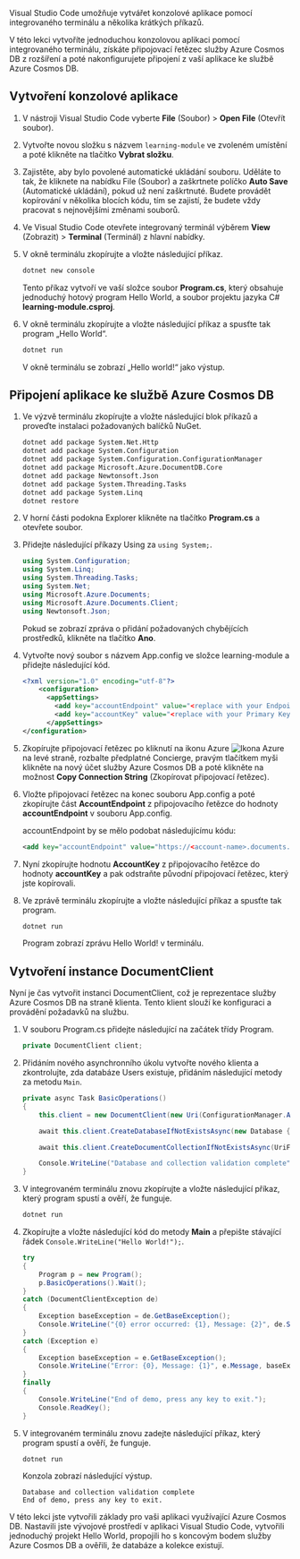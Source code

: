 Visual Studio Code umožňuje vytvářet konzolové aplikace pomocí integrovaného terminálu a několika krátkých příkazů.

V této lekci vytvoříte jednoduchou konzolovou aplikaci pomocí integrovaného terminálu, získáte připojovací řetězec služby Azure Cosmos DB z rozšíření a poté nakonfigurujete připojení z vaší aplikace ke službě Azure Cosmos DB.

## <a name="create-a-console-app"></a>Vytvoření konzolové aplikace

1. V nástroji Visual Studio Code vyberte **File** (Soubor)  > **Open File** (Otevřít soubor).

1. Vytvořte novou složku s názvem `learning-module` ve zvoleném umístění a poté klikněte na tlačítko **Vybrat složku**.

1. Zajistěte, aby bylo povolené automatické ukládání souboru. Uděláte to tak, že kliknete na nabídku File (Soubor) a zaškrtnete políčko **Auto Save** (Automatické ukládání), pokud už není zaškrtnuté. Budete provádět kopírování v několika blocích kódu, tím se zajistí, že budete vždy pracovat s nejnovějšími změnami souborů.

1. Ve Visual Studio Code otevřete integrovaný terminál výběrem **View** (Zobrazit)  > **Terminal** (Terminál) z hlavní nabídky.

1. V okně terminálu zkopírujte a vložte následující příkaz.

    ```bash
    dotnet new console
    ```

    Tento příkaz vytvoří ve vaší složce soubor **Program.cs**, který obsahuje jednoduchý hotový program Hello World, a soubor projektu jazyka C# **learning-module.csproj**.

1. V okně terminálu zkopírujte a vložte následující příkaz a spusťte tak program „Hello World“.

    ```bash
    dotnet run
    ```

    V okně terminálu se zobrazí „Hello world!“ jako výstup.

## <a name="connect-the-app-to-azure-cosmos-db"></a>Připojení aplikace ke službě Azure Cosmos DB

1. Ve výzvě terminálu zkopírujte a vložte následující blok příkazů a proveďte instalaci požadovaných balíčků NuGet.

    ```bash
    dotnet add package System.Net.Http
    dotnet add package System.Configuration
    dotnet add package System.Configuration.ConfigurationManager
    dotnet add package Microsoft.Azure.DocumentDB.Core
    dotnet add package Newtonsoft.Json
    dotnet add package System.Threading.Tasks
    dotnet add package System.Linq
    dotnet restore
    ```

1. V horní části podokna Explorer klikněte na tlačítko **Program.cs** a otevřete soubor.

1. Přidejte následující příkazy Using za `using System;`.

    ```csharp
    using System.Configuration;
    using System.Linq;
    using System.Threading.Tasks;
    using System.Net;
    using Microsoft.Azure.Documents;
    using Microsoft.Azure.Documents.Client;
    using Newtonsoft.Json;
    ```

    Pokud se zobrazí zpráva o přidání požadovaných chybějících prostředků, klikněte na tlačítko **Ano**.

1. Vytvořte nový soubor s názvem App.config ve složce learning-module a přidejte následující kód.

    ```xml
    <?xml version="1.0" encoding="utf-8"?>
        <configuration>
          <appSettings>
            <add key="accountEndpoint" value="<replace with your Endpoint URL>" />
            <add key="accountKey" value="<replace with your Primary Key>" />
          </appSettings>
    </configuration>
    ```

1. Zkopírujte připojovací řetězec po kliknutí na ikonu Azure ![Ikona Azure](../media/2-setup/visual-studio-code-explorer-icon.png) na levé straně, rozbalte předplatné Concierge, pravým tlačítkem myši klikněte na nový účet služby Azure Cosmos DB a poté klikněte na možnost **Copy Connection String** (Zkopírovat připojovací řetězec).

1. Vložte připojovací řetězec na konec souboru App.config a poté zkopírujte část **AccountEndpoint** z připojovacího řetězce do hodnoty **accountEndpoint** v souboru App.config.

    accountEndpoint by se mělo podobat následujícímu kódu:

    ```xml
    <add key="accountEndpoint" value="https://<account-name>.documents.azure.com:443/" />
    ```

1. Nyní zkopírujte hodnotu **AccountKey** z připojovacího řetězce do hodnoty **accountKey** a pak odstraňte původní připojovací řetězec, který jste kopírovali.

1. Ve zprávě terminálu zkopírujte a vložte následující příkaz a spusťte tak program.

    ```csharp
    dotnet run
    ```

    Program zobrazí zprávu Hello World! v terminálu.

## <a name="create-the-documentclient"></a>Vytvoření instance DocumentClient

Nyní je čas vytvořit instanci DocumentClient, což je reprezentace služby Azure Cosmos DB na straně klienta. Tento klient slouží ke konfiguraci a provádění požadavků na službu.

1. V souboru Program.cs přidejte následující na začátek třídy Program.

    ```csharp
    private DocumentClient client;
    ```

1. Přidáním nového asynchronního úkolu vytvořte nového klienta a zkontrolujte, zda databáze Users existuje, přidáním následující metody za metodu `Main`.

    ```csharp
    private async Task BasicOperations()
    {
        this.client = new DocumentClient(new Uri(ConfigurationManager.AppSettings["accountEndpoint"]), ConfigurationManager.AppSettings["accountKey"]);

        await this.client.CreateDatabaseIfNotExistsAsync(new Database { Id = "Users" });

        await this.client.CreateDocumentCollectionIfNotExistsAsync(UriFactory.CreateDatabaseUri("Users"), new DocumentCollection { Id = "WebCustomers" });

        Console.WriteLine("Database and collection validation complete");
    }
    ```

1. V integrovaném terminálu znovu zkopírujte a vložte následující příkaz, který program spustí a ověří, že funguje.

    ```csharp
    dotnet run
    ```

1. Zkopírujte a vložte následující kód do metody **Main** a přepište stávající řádek `Console.WriteLine("Hello World!");`.

    ```csharp
    try
    {
        Program p = new Program();
        p.BasicOperations().Wait();
    }
    catch (DocumentClientException de)
    {
        Exception baseException = de.GetBaseException();
        Console.WriteLine("{0} error occurred: {1}, Message: {2}", de.StatusCode, de.Message, baseException.Message);
    }
    catch (Exception e)
    {
        Exception baseException = e.GetBaseException();
        Console.WriteLine("Error: {0}, Message: {1}", e.Message, baseException.Message);
    }
    finally
    {
        Console.WriteLine("End of demo, press any key to exit.");
        Console.ReadKey();
    }
    ```

1. V integrovaném terminálu znovu zadejte následující příkaz, který program spustí a ověří, že funguje.

    ```csharp
    dotnet run
    ```

    Konzola zobrazí následující výstup.

    ```output
    Database and collection validation complete
    End of demo, press any key to exit.
    ```

V této lekci jste vytvořili základy pro vaši aplikaci využívající Azure Cosmos DB. Nastavili jste vývojové prostředí v aplikaci Visual Studio Code, vytvořili jednoduchý projekt Hello World, propojili ho s koncovým bodem služby Azure Cosmos DB a ověřili, že databáze a kolekce existují.
